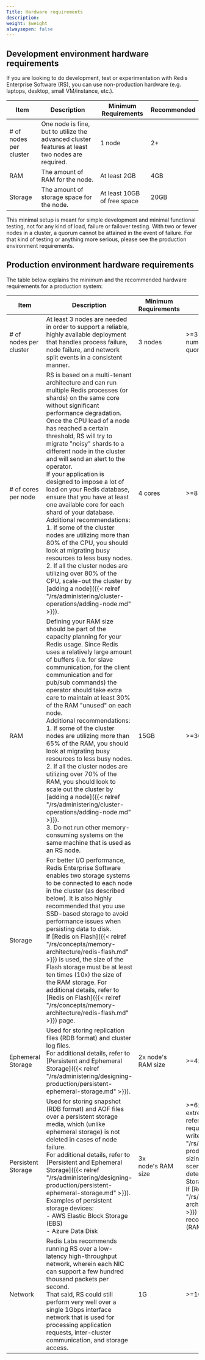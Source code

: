 ```yaml
---
Title: Hardware requirements
description: 
weight: $weight
alwaysopen: false
---
```

## Development environment hardware requirements

If you are looking to do development, test or experimentation with Redis
Enterprise Software (RS), you can use non-production hardware (e.g.
laptops, desktop, small VM/instance, etc.).

| Item | Description | Minimum Requirements | Recommended |
|------------|-----------------|------------|-----------------|
| \# of nodes per cluster | One node is fine, but to utilize the advanced cluster features at least two nodes are required. | 1 node | 2+ |
| RAM | The amount of RAM for the node. | At least 2GB | 4GB |
| Storage | The amount of storage space for the node. | At least 10GB of free space | 20GB |

This minimal setup is meant for simple development and minimal
functional testing, not for any kind of load, failure or failover
testing. With two or fewer nodes in a cluster, a quorum cannot be
attained in the event of failure. For that kind of testing or anything
more serious, please see the production environment requirements.

## Production environment hardware requirements

The table below explains the minimum and the recommended hardware
requirements for a production system:

| Item | Description | Minimum Requirements | Recommended |
|------------|-----------------|------------|-----------------|
| # of nodes per cluster  | At least 3 nodes are needed in order to support a reliable, highly available deployment that handles process failure, node failure, and network split events in a consistent manner. | 3 nodes | >=3 nodes; must be odd number of nodes to maintain quorum |
| # of cores per node | RS is based on a multi-tenant architecture and can run multiple Redis processes (or shards) on the same core without significant performance degradation.</br>Once the CPU load of a node has reached a certain threshold, RS will try to migrate "noisy" shards to a different node in the cluster and will send an alert to the operator.</br>If your application is designed to impose a lot of load on your Redis database, ensure that you have at least one available core for each shard of your database.</br>Additional recommendations:</br>1.  If some of the cluster nodes are utilizing more than 80% of the CPU, you should look at migrating busy resources to less busy nodes.</br>2.  If all the cluster nodes are utilizing over 80% of the CPU, scale-out the cluster by [adding a node]({{< relref "/rs/administering/cluster-operations/adding-node.md" >}}). | 4 cores | >=8 cores |
| RAM | Defining your RAM size should be part of the capacity planning for your Redis usage. Since Redis uses a relatively large amount of buffers (i.e. for slave communication, for the client communication and for pub/sub commands) the operator should take extra care to maintain at least 30% of the RAM "unused" on each node.</br>Additional recommendations:</br>1.  If some of the cluster nodes are utilizing more than 65% of the RAM, you should look at migrating busy resources to less busy nodes.</br>2.  If all the cluster nodes are utilizing over 70% of the RAM, you should look to scale out the cluster by [adding a node]({{< relref "/rs/administering/cluster-operations/adding-node.md" >}}).</br>3.  Do not run other memory-consuming systems on the same machine that is used as an RS node. | 15GB | >=30GB |
| Storage | For better I/O performance, Redis Enterprise Software enables two storage systems to be connected to each node in the cluster (as described below). It is also highly recommended that you use SSD-based storage to avoid performance issues when persisting data to disk.</br>If [Redis on Flash]({{< relref "/rs/concepts/memory-architecture/redis-flash.md" >}}) is used, the size of the Flash storage must be at least ten times (10x) the size of the RAM storage. For additional details, refer to [Redis on Flash]({{< relref "/rs/concepts/memory-architecture/redis-flash.md" >}}) page. | | |
| Ephemeral Storage | Used for storing replication files (RDB format) and cluster log files.</br>For additional details, refer to [Persistent and Ephemeral Storage]({{< relref "/rs/administering/designing-production/persistent-ephemeral-storage.md" >}}). | 2x node's RAM size | >=4x node's RAM size |
| Persistent Storage | Used for storing snapshot (RDB format) and AOF files over a persistent storage media, which (unlike ephemeral storage) is not deleted in cases of node failure.</br>For additional details, refer to [Persistent and Ephemeral Storage]({{< relref "/rs/administering/designing-production/persistent-ephemeral-storage.md" >}}).</br>Examples of persistent storage devices:</br>-   AWS Elastic Block Storage (EBS)</br>-   Azure Data Disk</br> | 3x node's RAM size | >=6x node's RAM size. For extreme 'write' scenarios, refer to the [Disk size requirements for extreme write scenarios]({{< relref "/rs/administering/designing-production/performance/disk-sizing-heavy-write-scenarios.md" >}}) section to determine the right Persistent Storage size.</br>If [Redis on Flash]({{< relref "/rs/concepts/memory-architecture/redis-flash.md" >}}) is enabled, calculate the recommended size as 5x of (RAM+Flash). |
| Network | Redis Labs recommends running RS over a low-latency high-throughput network, wherein each NIC can support a few hundred thousand packets per second.</br>That said, RS could still perform very well over a single 1Gbps interface network that is used for processing application requests, inter-cluster communication, and storage access. | 1G | >=10G |
